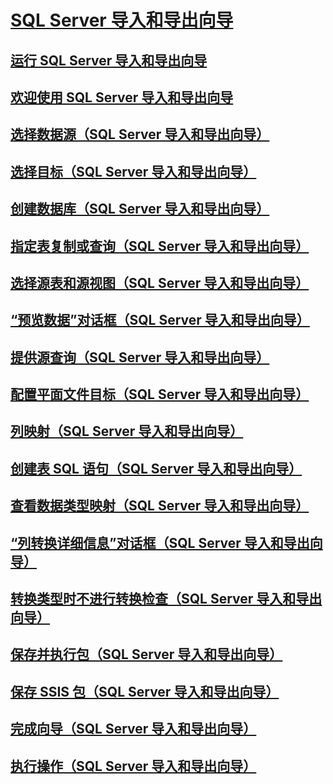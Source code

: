 # [SQL Server 导入和导出向导](import-and-export-data-with-the-sql-server-import-and-export-wizard.md)
## [运行 SQL Server 导入和导出向导](start-the-sql-server-import-and-export-wizard.md)
## [欢迎使用 SQL Server 导入和导出向导](welcome-to-sql-server-import-and-export-wizard.md)
## [选择数据源（SQL Server 导入和导出向导）](choose-a-data-source-sql-server-import-and-export-wizard.md)
## [选择目标（SQL Server 导入和导出向导）](choose-a-destination-sql-server-import-and-export-wizard.md)
## [创建数据库（SQL Server 导入和导出向导）](create-database-sql-server-import-and-export-wizard.md)
## [指定表复制或查询（SQL Server 导入和导出向导）](specify-table-copy-or-query-sql-server-import-and-export-wizard.md)
## [选择源表和源视图（SQL Server 导入和导出向导）](select-source-tables-and-views-sql-server-import-and-export-wizard.md)
## [“预览数据”对话框（SQL Server 导入和导出向导）](preview-data-dialog-box-sql-server-import-and-export-wizard.md)
## [提供源查询（SQL Server 导入和导出向导）](provide-a-source-query-sql-server-import-and-export-wizard.md)
## [配置平面文件目标（SQL Server 导入和导出向导）](configure-flat-file-destination-sql-server-import-and-export-wizard.md)
## [列映射（SQL Server 导入和导出向导）](column-mappings-sql-server-import-and-export-wizard.md)
## [创建表 SQL 语句（SQL Server 导入和导出向导）](create-table-sql-statement-sql-server-import-and-export-wizard.md)
## [查看数据类型映射（SQL Server 导入和导出向导）](review-data-type-mapping-sql-server-import-and-export-wizard.md)
## [“列转换详细信息”对话框（SQL Server 导入和导出向导）](column-conversion-details-dialog-box-sql-server-import-and-export-wizard.md)
## [转换类型时不进行转换检查（SQL Server 导入和导出向导）](convert-types-without-conversion-checking-sql-server-import-and-export-wizard.md)
## [保存并执行包（SQL Server 导入和导出向导）](save-and-run-package-sql-server-import-and-export-wizard.md)
## [保存 SSIS 包（SQL Server 导入和导出向导）](save-ssis-package-sql-server-import-and-export-wizard.md)
## [完成向导（SQL Server 导入和导出向导）](complete-the-wizard-sql-server-import-and-export-wizard.md)
## [执行操作（SQL Server 导入和导出向导）](performing-operation-sql-server-import-and-export-wizard.md)
